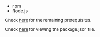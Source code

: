 * npm
* Node.js

Check [here](https://github.com/aravindvnair99/Hall-Management-System/network/dependencies) for the remaining prerequisites.

Check [here](package.json) for viewing the package.json file.